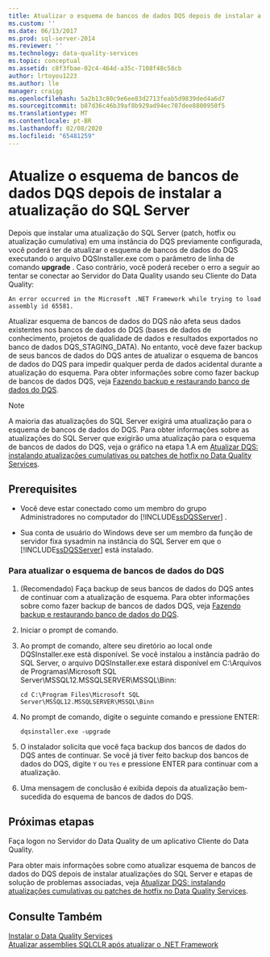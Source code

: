 ```yaml
---
title: Atualizar o esquema de bancos de dados DQS depois de instalar a atualização do SQL Server | Microsoft Docs
ms.custom: ''
ms.date: 06/13/2017
ms.prod: sql-server-2014
ms.reviewer: ''
ms.technology: data-quality-services
ms.topic: conceptual
ms.assetid: c8f3fbae-02c4-464d-a35c-7108f48c58cb
author: lrtoyou1223
ms.author: lle
manager: craigg
ms.openlocfilehash: 5a2b13c80c9e6ee83d2713feab5d9839ded4a6d7
ms.sourcegitcommit: b87d36c46b39af8b929ad94ec707dee8800950f5
ms.translationtype: MT
ms.contentlocale: pt-BR
ms.lasthandoff: 02/08/2020
ms.locfileid: "65481259"
---
```

# <a name="upgrade-dqs-databases-schema-after-installing-sql-server-update"></a>Atualize o esquema de bancos de dados DQS depois de instalar a atualização do SQL Server
  Depois que instalar uma atualização do SQL Server (patch, hotfix ou atualização cumulativa) em uma instância do DQS previamente configurada, você poderá ter de atualizar o esquema de bancos de dados do DQS executando o arquivo DQSInstaller.exe com o parâmetro de linha de comando **upgrade** . Caso contrário, você poderá receber o erro a seguir ao tentar se conectar ao Servidor do Data Quality usando seu Cliente do Data Quality:  
  
```  
An error occurred in the Microsoft .NET Framework while trying to load assembly id 65581.  
```  
  
 Atualizar esquema de bancos de dados do DQS não afeta seus dados existentes nos bancos de dados do DQS (bases de dados de conhecimento, projetos de qualidade de dados e resultados exportados no banco de dados DQS_STAGING_DATA). No entanto, você deve fazer backup de seus bancos de dados do DQS antes de atualizar o esquema de bancos de dados do DQS para impedir qualquer perda de dados acidental durante a atualização do esquema. Para obter informações sobre como fazer backup de bancos de dados DQS, veja [Fazendo backup e restaurando banco de dados do DQS](../backing-up-and-restoring-dqs-databases.md).  
  
> [!NOTE]  
>  A maioria das atualizações do SQL Server exigirá uma atualização para o esquema de bancos de dados do DQS. Para obter informações sobre as atualizações do SQL Server que exigirão uma atualização para o esquema de bancos de dados do DQS, veja o gráfico na etapa 1.A em [Atualizar DQS: instalando atualizações cumulativas ou patches de hotfix no Data Quality Services](https://go.microsoft.com/fwlink/?LinkID=251565).  
  
## <a name="prerequisites"></a>Prerequisites  
  
-   Você deve estar conectado como um membro do grupo Administradores no computador do [!INCLUDE[ssDQSServer](../../includes/ssdqsserver-md.md)] .  
  
-   Sua conta de usuário do Windows deve ser um membro da função de servidor fixa sysadmin na instância do SQL Server em que o [!INCLUDE[ssDQSServer](../../includes/ssdqsserver-md.md)] está instalado.  
  
### <a name="to-upgrade-dqs-databases-schema"></a>Para atualizar o esquema de bancos de dados do DQS  
  
1.  (Recomendado) Faça backup de seus bancos de dados do DQS antes de continuar com a atualização de esquema. Para obter informações sobre como fazer backup de bancos de dados DQS, veja [Fazendo backup e restaurando banco de dados do DQS](../backing-up-and-restoring-dqs-databases.md).  
  
2.  Iniciar o prompt de comando.  
  
3.  Ao prompt de comando, altere seu diretório ao local onde DQSInstaller.exe está disponível. Se você instalou a instância padrão do SQL Server, o arquivo DQSInstaller.exe estará disponível em C:\Arquivos de Programas\Microsoft SQL Server\MSSQL12.MSSQLSERVER\MSSQL\Binn:  
  
    ```  
    cd C:\Program Files\Microsoft SQL Server\MSSQL12.MSSQLSERVER\MSSQL\Binn  
    ```  
  
4.  No prompt de comando, digite o seguinte comando e pressione ENTER:  
  
    ```  
    dqsinstaller.exe -upgrade  
    ```  
  
5.  O instalador solicita que você faça backup dos bancos de dados do DQS antes de continuar. Se você já tiver feito backup dos bancos de dados do DQS, digite `Y` ou `Yes` e pressione ENTER para continuar com a atualização.  
  
6.  Uma mensagem de conclusão é exibida depois da atualização bem-sucedida do esquema de bancos de dados do DQS.  
  
## <a name="next-steps"></a>Próximas etapas  
 Faça logon no Servidor do Data Quality de um aplicativo Cliente do Data Quality.  
  
 Para obter mais informações sobre como atualizar esquema de bancos de dados do DQS depois de instalar atualizações do SQL Server e etapas de solução de problemas associadas, veja [Atualizar DQS: instalando atualizações cumulativas ou patches de hotfix no Data Quality Services](https://go.microsoft.com/fwlink/?LinkID=251565).  
  
## <a name="see-also"></a>Consulte Também  
 [Instalar o Data Quality Services](install-data-quality-services.md)   
 [Atualizar assemblies SQLCLR após atualizar o .NET Framework](upgrade-sqlclr-assemblies-after-net-framework-update.md)  
  
  
